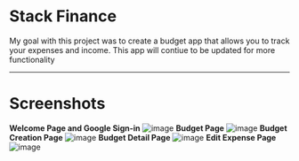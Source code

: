 # Stack Finance

My goal with this project was to create a budget app that allows you to track your expenses and income.
This app will contiue to be updated for more functionality

---

# Screenshots 

**Welcome Page and Google Sign-in**
![image](https://imgur.com/Gs7OnlQ.png)
**Budget Page**
![image](https://imgur.com/UMsV5iR.png)
**Budget Creation Page**
![image](https://imgur.com/64DJysB.png)
**Budget Detail Page**
![image](https://imgur.com/bzgwgtt.png)
**Edit Expense Page**
![image](https://imgur.com/2mUC7cF.png)

